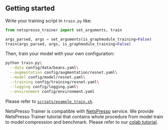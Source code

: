 ## Getting started

Write your training script in `train.py` like:

```python
from netspresso_trainer import set_arguments, train

args_parsed, args = set_arguments(is_graphmodule_training=False)
train(args_parsed, args, is_graphmodule_training=False)
```

Then, train your model with your own configuraiton:

```bash
python train.py\
  --data config/data/beans.yaml\
  --augmentation config/augmentation/resnet.yaml\
  --model config/model/resnet.yaml\
  --training config/training/resnet.yaml\
  --logging config/logging.yaml\
  --environment config/environment.yaml
```

Please refer to [`scripts/example_train.sh`](https://github.com/Nota-NetsPresso/netspresso-trainer/blob/dev/scripts/example_train.sh).

NetsPresso Trainer is compatible with [NetsPresso](https://netspresso.ai/) service. We provide NetsPresso Trainer tutorial that contains whole procedure from model train to model compression and benchmark. Please refer to our [colab tutorial](https://colab.research.google.com/drive/1RBKMCPEa4x-4X31zqzTS8WgQI9TQt3e-?usp=sharing).